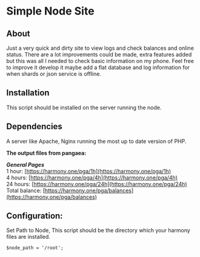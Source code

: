 
# Simple Node Site 

## About 
Just a very quick and dirty site to view logs and check balances and online status.
There are a lot improvements could be made, extra features added but this was all I needed to check basic information on my phone.
Feel free to improve it develop it maybe add a flat database and log information for when shards or json service is offline.

## Installation
This script should be installed on the server running the node. 

## Dependencies
A server like Apache, Nginx running the most up to date version of PHP.

**The output files from pangaea:**

***General Pages***  
1 hour: [https://harmony.one/pga/1h](https://harmony.one/pga/1h)  
4 hours: [https://harmony.one/pga/4h](https://harmony.one/pga/4h)  
24 hours: [https://harmony.one/pga/24h](https://harmony.one/pga/24h)  
Total balance: [https://harmony.one/pga/balances](https://harmony.one/pga/balances)  

## Configuration:
Set Path to Node, This script should be the directory which your harmony files are installed.

    $node_path = '/root';
